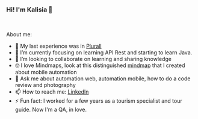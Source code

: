 ### Hi! I'm Kalisia 👋

<br>

About me:

- 🔭 My last experience was in [Plurall](https://www.linkedin.com/company/plurall/about/)
- 🌱 I’m currently focusing on learning API Rest and starting to learn Java.
- 👯 I’m looking to collaborate on learning and sharing knowledge
- 🤓 I love Mindmaps, look at this distinguished [mindmap](https://whimsical.com/mindmap-automacao-mobile-por-kalisia-andrade-QUR2tt3yi2fYidgtAWCJgU) that I created about mobile automation
- 💬 Ask me about automation web, automation mobile, how to do a code review and photography
- 📫 How to reach me: [LinkedIn](https://www.linkedin.com/in/kalisia/)
- ⚡ Fun fact: I worked for a few years as a tourism specialist and tour guide. Now I'm a QA, in love.


